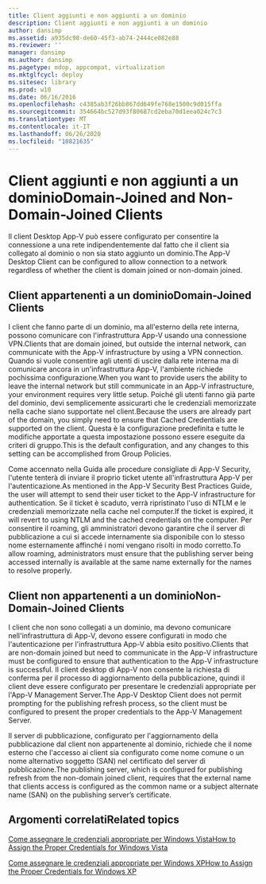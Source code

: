```yaml
---
title: Client aggiunti e non aggiunti a un dominio
description: Client aggiunti e non aggiunti a un dominio
author: dansimp
ms.assetid: a935dc98-de60-45f3-ab74-2444ce082e88
ms.reviewer: ''
manager: dansimp
ms.author: dansimp
ms.pagetype: mdop, appcompat, virtualization
ms.mktglfcycl: deploy
ms.sitesec: library
ms.prod: w10
ms.date: 06/16/2016
ms.openlocfilehash: c4385ab3f26bb867dd649fe768e1500c9d015ffa
ms.sourcegitcommit: 354664bc527d93f80687cd2eba70d1eea024c7c3
ms.translationtype: MT
ms.contentlocale: it-IT
ms.lasthandoff: 06/26/2020
ms.locfileid: "10821635"
---
```

# <span data-ttu-id="e6898-103">Client aggiunti e non aggiunti a un dominio</span><span class="sxs-lookup"><span data-stu-id="e6898-103">Domain-Joined and Non-Domain-Joined Clients</span></span>


<span data-ttu-id="e6898-104">Il client Desktop App-V può essere configurato per consentire la connessione a una rete indipendentemente dal fatto che il client sia collegato al dominio o non sia stato aggiunto un dominio.</span><span class="sxs-lookup"><span data-stu-id="e6898-104">The App-V Desktop Client can be configured to allow connection to a network regardless of whether the client is domain joined or non-domain joined.</span></span>

## <span data-ttu-id="e6898-105">Client appartenenti a un dominio</span><span class="sxs-lookup"><span data-stu-id="e6898-105">Domain-Joined Clients</span></span>


<span data-ttu-id="e6898-106">I client che fanno parte di un dominio, ma all'esterno della rete interna, possono comunicare con l'infrastruttura App-V usando una connessione VPN.</span><span class="sxs-lookup"><span data-stu-id="e6898-106">Clients that are domain joined, but outside the internal network, can communicate with the App-V infrastructure by using a VPN connection.</span></span> <span data-ttu-id="e6898-107">Quando si vuole consentire agli utenti di uscire dalla rete interna ma di comunicare ancora in un'infrastruttura App-V, l'ambiente richiede pochissima configurazione.</span><span class="sxs-lookup"><span data-stu-id="e6898-107">When you want to provide users the ability to leave the internal network but still communicate in an App-V infrastructure, your environment requires very little setup.</span></span> <span data-ttu-id="e6898-108">Poiché gli utenti fanno già parte del dominio, devi semplicemente assicurarti che le credenziali memorizzate nella cache siano supportate nel client.</span><span class="sxs-lookup"><span data-stu-id="e6898-108">Because the users are already part of the domain, you simply need to ensure that Cached Credentials are supported on the client.</span></span> <span data-ttu-id="e6898-109">Questa è la configurazione predefinita e tutte le modifiche apportate a questa impostazione possono essere eseguite da criteri di gruppo.</span><span class="sxs-lookup"><span data-stu-id="e6898-109">This is the default configuration, and any changes to this setting can be accomplished from Group Policies.</span></span>

<span data-ttu-id="e6898-110">Come accennato nella Guida alle procedure consigliate di App-V Security, l'utente tenterà di inviare il proprio ticket utente all'infrastruttura App-V per l'autenticazione.</span><span class="sxs-lookup"><span data-stu-id="e6898-110">As mentioned in the App-V Security Best Practices Guide, the user will attempt to send their user ticket to the App-V infrastructure for authentication.</span></span> <span data-ttu-id="e6898-111">Se il ticket è scaduto, verrà ripristinato l'uso di NTLM e le credenziali memorizzate nella cache nel computer.</span><span class="sxs-lookup"><span data-stu-id="e6898-111">If the ticket is expired, it will revert to using NTLM and the cached credentials on the computer.</span></span> <span data-ttu-id="e6898-112">Per consentire il roaming, gli amministratori devono garantire che il server di pubblicazione a cui si accede internamente sia disponibile con lo stesso nome esternamente affinché i nomi vengano risolti in modo corretto.</span><span class="sxs-lookup"><span data-stu-id="e6898-112">To allow roaming, administrators must ensure that the publishing server being accessed internally is available at the same name externally for the names to resolve properly.</span></span>

## <span data-ttu-id="e6898-113">Client non appartenenti a un dominio</span><span class="sxs-lookup"><span data-stu-id="e6898-113">Non-Domain-Joined Clients</span></span>


<span data-ttu-id="e6898-114">I client che non sono collegati a un dominio, ma devono comunicare nell'infrastruttura di App-V, devono essere configurati in modo che l'autenticazione per l'infrastruttura App-V abbia esito positivo.</span><span class="sxs-lookup"><span data-stu-id="e6898-114">Clients that are non-domain joined but need to communicate in the App-V infrastructure must be configured to ensure that authentication to the App-V infrastructure is successful.</span></span> <span data-ttu-id="e6898-115">Il client desktop di App-V non consente la richiesta di conferma per il processo di aggiornamento della pubblicazione, quindi il client deve essere configurato per presentare le credenziali appropriate per l'App-V Management Server.</span><span class="sxs-lookup"><span data-stu-id="e6898-115">The App-V Desktop Client does not permit prompting for the publishing refresh process, so the client must be configured to present the proper credentials to the App-V Management Server.</span></span>

<span data-ttu-id="e6898-116">Il server di pubblicazione, configurato per l'aggiornamento della pubblicazione dal client non appartenente al dominio, richiede che il nome esterno che l'accesso ai client sia configurato come nome comune o un nome alternativo soggetto (SAN) nel certificato del server di pubblicazione.</span><span class="sxs-lookup"><span data-stu-id="e6898-116">The publishing server, which is configured for publishing refresh from the non-domain joined client, requires that the external name that clients access is configured as the common name or a subject alternate name (SAN) on the publishing server’s certificate.</span></span>

## <span data-ttu-id="e6898-117">Argomenti correlati</span><span class="sxs-lookup"><span data-stu-id="e6898-117">Related topics</span></span>


[<span data-ttu-id="e6898-118">Come assegnare le credenziali appropriate per Windows Vista</span><span class="sxs-lookup"><span data-stu-id="e6898-118">How to Assign the Proper Credentials for Windows Vista</span></span>](how-to-assign--the-proper-credentials-for-windows-vista.md)

[<span data-ttu-id="e6898-119">Come assegnare le credenziali appropriate per Windows XP</span><span class="sxs-lookup"><span data-stu-id="e6898-119">How to Assign the Proper Credentials for Windows XP</span></span>](how-to-assign--the-proper-credentials-for-windows-xp.md)

 

 





